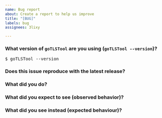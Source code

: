 ```yaml
---
name: Bug report
about: Create a report to help us improve
title: "[BUG]"
labels: bug
assignees: 3lixy

---
```


<!--
Please answer these questions before submitting your issue. Thanks!
For questions please use one of our forums: https://github.com/golang/go/wiki/Questions
-->

### What version of `goTLSTool` are you using (`goTLSTool --version`)?

<pre>
$ goTLSTool --version
</pre>

### Does this issue reproduce with the latest release?



### What did you do?

<!--
If possible, provide a recipe for reproducing the error.
A complete runnable program is good.
A link on play.golang.org is best.
-->


### What did you expect to see (observed behavior)?



### What did you see instead (expected behaviour)?
